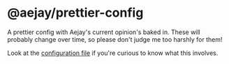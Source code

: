 # @aejay/prettier-config

A prettier config with Aejay's current opinion's baked in. These will probably
change over time, so please don't judge me too harshly for them!

Look at the [configuration file](./index.json) if you're curious to know what
this involves.
